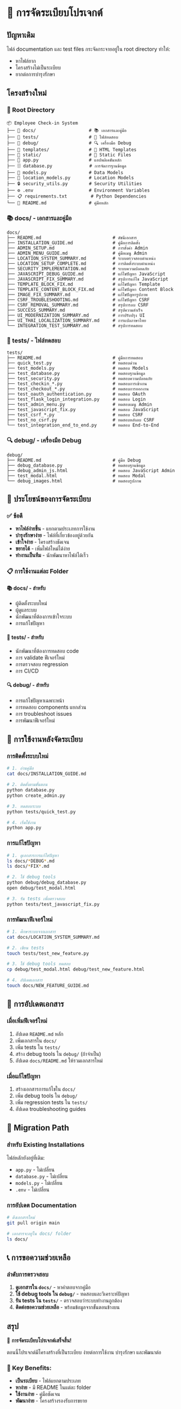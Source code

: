 # 📁 การจัดระเบียบโปรเจกต์

## ปัญหาเดิม
ไฟล์ documentation และ test files กระจัดกระจายอยู่ใน root directory ทำให้:
- หาไฟล์ยาก
- โครงสร้างไม่เป็นระเบียบ
- ยากต่อการบำรุงรักษา

## โครงสร้างใหม่

### 📂 Root Directory
```
📦 Employee Check-in System
├── 📂 docs/                    # 📚 เอกสารและคู่มือ
├── 📂 tests/                   # 🧪 ไฟล์ทดสอบ
├── 📂 debug/                   # 🔍 เครื่องมือ Debug
├── 📂 templates/               # 🎨 HTML Templates
├── 📂 static/                  # 🎯 Static Files
├── 🐍 app.py                   # แอปพลิเคชันหลัก
├── 🗄️ database.py              # การจัดการฐานข้อมูล
├── 👤 models.py                # Data Models
├── 📍 location_models.py       # Location Models
├── 🔒 security_utils.py        # Security Utilities
├── ⚙️ .env                     # Environment Variables
├── 📋 requirements.txt         # Python Dependencies
└── 📖 README.md                # คู่มือหลัก
```

### 📚 docs/ - เอกสารและคู่มือ
```
docs/
├── README.md                           # ดัชนีเอกสาร
├── INSTALLATION_GUIDE.md               # คู่มือการติดตั้ง
├── ADMIN_SETUP.md                      # การตั้งค่า Admin
├── ADMIN_MENU_GUIDE.md                 # คู่มือเมนู Admin
├── LOCATION_SYSTEM_SUMMARY.md          # ระบบตรวจสอบตำแหน่ง
├── LOCATION_SETUP_COMPLETE.md          # การติดตั้งระบบตำแหน่ง
├── SECURITY_IMPLEMENTATION.md          # ระบบความปลอดภัย
├── JAVASCRIPT_DEBUG_GUIDE.md           # แก้ไขปัญหา JavaScript
├── JAVASCRIPT_FIX_SUMMARY.md           # สรุปการแก้ไข JavaScript
├── TEMPLATE_BLOCK_FIX.md               # แก้ไขปัญหา Template
├── TEMPLATE_CONTENT_BLOCK_FIX.md       # แก้ไขปัญหา Content Block
├── IMAGE_FIX_SUMMARY.md                # แก้ไขปัญหารูปภาพ
├── CSRF_TROUBLESHOOTING.md             # แก้ไขปัญหา CSRF
├── CSRF_REMOVAL_SUMMARY.md             # สรุปการลบ CSRF
├── SUCCESS_SUMMARY.md                  # สรุปความสำเร็จ
├── UI_MODERNIZATION_SUMMARY.md         # การปรับปรุง UI
├── UI_THAI_LOCALIZATION_SUMMARY.md     # การแปลภาษาไทย
└── INTEGRATION_TEST_SUMMARY.md         # สรุปการทดสอบ
```

### 🧪 tests/ - ไฟล์ทดสอบ
```
tests/
├── README.md                           # คู่มือการทดสอบ
├── quick_test.py                       # ทดสอบด่วน
├── test_models.py                      # ทดสอบ Models
├── test_database.py                    # ทดสอบฐานข้อมูล
├── test_security.py                    # ทดสอบความปลอดภัย
├── test_checkin_*.py                   # ทดสอบการเข้างาน
├── test_checkout_*.py                  # ทดสอบการออกงาน
├── test_oauth_authentication.py        # ทดสอบ OAuth
├── test_flask_login_integration.py     # ทดสอบ Login
├── test_admin_menu.py                  # ทดสอบเมนู Admin
├── test_javascript_fix.py              # ทดสอบ JavaScript
├── test_csrf_*.py                      # ทดสอบ CSRF
├── test_no_csrf.py                     # ทดสอบหลังลบ CSRF
└── test_integration_end_to_end.py      # ทดสอบ End-to-End
```

### 🔍 debug/ - เครื่องมือ Debug
```
debug/
├── README.md                           # คู่มือ Debug
├── debug_database.py                   # ทดสอบฐานข้อมูล
├── debug_admin_js.html                 # ทดสอบ JavaScript Admin
├── test_modal.html                     # ทดสอบ Modal
└── debug_images.html                   # ทดสอบรูปภาพ
```

## 🎯 ประโยชน์ของการจัดระเบียบ

### ✅ ข้อดี
- **หาไฟล์ง่ายขึ้น** - แยกตามประเภทการใช้งาน
- **บำรุงรักษาง่าย** - ไฟล์ที่เกี่ยวข้องอยู่ด้วยกัน
- **เข้าใจง่าย** - โครงสร้างชัดเจน
- **ขยายได้** - เพิ่มไฟล์ใหม่ได้ง่าย
- **ทำงานเป็นทีม** - นักพัฒนาหาไฟล์ได้เร็ว

### 📋 การใช้งานแต่ละ Folder

#### 📚 docs/ - สำหรับ
- ผู้ติดตั้งระบบใหม่
- ผู้ดูแลระบบ
- นักพัฒนาที่ต้องการเข้าใจระบบ
- การแก้ไขปัญหา

#### 🧪 tests/ - สำหรับ
- นักพัฒนาที่ต้องการทดสอบ code
- การ validate ฟีเจอร์ใหม่
- การตรวจสอบ regression
- การ CI/CD

#### 🔍 debug/ - สำหรับ
- การแก้ไขปัญหาเฉพาะหน้า
- การทดสอบ components แยกส่วน
- การ troubleshoot issues
- การพัฒนาฟีเจอร์ใหม่

## 🚀 การใช้งานหลังจัดระเบียบ

### การติดตั้งระบบใหม่
```bash
# 1. อ่านคู่มือ
cat docs/INSTALLATION_GUIDE.md

# 2. ติดตั้งตามขั้นตอน
python database.py
python create_admin.py

# 3. ทดสอบระบบ
python tests/quick_test.py

# 4. เริ่มใช้งาน
python app.py
```

### การแก้ไขปัญหา
```bash
# 1. ดูเอกสารการแก้ไขปัญหา
ls docs/*DEBUG*.md
ls docs/*FIX*.md

# 2. ใช้ debug tools
python debug/debug_database.py
open debug/test_modal.html

# 3. รัน tests เพื่อตรวจสอบ
python tests/test_javascript_fix.py
```

### การพัฒนาฟีเจอร์ใหม่
```bash
# 1. ศึกษาระบบจากเอกสาร
cat docs/LOCATION_SYSTEM_SUMMARY.md

# 2. เขียน tests
touch tests/test_new_feature.py

# 3. ใช้ debug tools ทดสอบ
cp debug/test_modal.html debug/test_new_feature.html

# 4. อัปเดตเอกสาร
touch docs/NEW_FEATURE_GUIDE.md
```

## 📝 การอัปเดตเอกสาร

### เมื่อเพิ่มฟีเจอร์ใหม่
1. อัปเดต `README.md` หลัก
2. เพิ่มเอกสารใน `docs/`
3. เพิ่ม tests ใน `tests/`
4. สร้าง debug tools ใน `debug/` (ถ้าจำเป็น)
5. อัปเดต `docs/README.md` ให้รวมเอกสารใหม่

### เมื่อแก้ไขปัญหา
1. สร้างเอกสารการแก้ไขใน `docs/`
2. เพิ่ม debug tools ใน `debug/`
3. เพิ่ม regression tests ใน `tests/`
4. อัปเดต troubleshooting guides

## 🔄 Migration Path

### สำหรับ Existing Installations
ไฟล์หลักยังอยู่ที่เดิม:
- `app.py` - ไม่เปลี่ยน
- `database.py` - ไม่เปลี่ยน
- `models.py` - ไม่เปลี่ยน
- `.env` - ไม่เปลี่ยน

### การอัปเดต Documentation
```bash
# ดึงเอกสารใหม่
git pull origin main

# เอกสารจะอยู่ใน docs/ folder
ls docs/
```

## 📞 การขอความช่วยเหลือ

### ลำดับการตรวจสอบ
1. **ดูเอกสารใน `docs/`** - หาคำตอบจากคู่มือ
2. **ใช้ debug tools ใน `debug/`** - ทดสอบและวิเคราะห์ปัญหา
3. **รัน tests ใน `tests/`** - ตรวจสอบว่าระบบทำงานถูกต้อง
4. **ติดต่อขอความช่วยเหลือ** - พร้อมข้อมูลจากขั้นตอนข้างบน

## สรุป

🎉 **การจัดระเบียบโปรเจกต์เสร็จสิ้น!**

ตอนนี้โปรเจกต์มีโครงสร้างที่เป็นระเบียบ ง่ายต่อการใช้งาน บำรุงรักษา และพัฒนาต่อ

### 🔑 Key Benefits:
- **เป็นระเบียบ** - ไฟล์แยกตามประเภท
- **หาง่าย** - มี README ในแต่ละ folder
- **ใช้งานง่าย** - คู่มือชัดเจน
- **พัฒนาง่าย** - โครงสร้างรองรับการขยาย